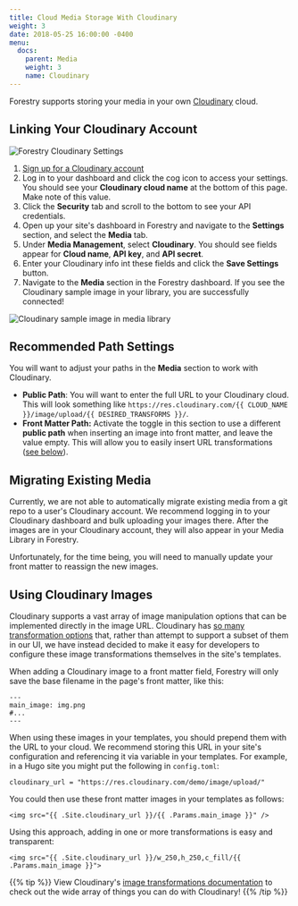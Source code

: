 ```yaml
---
title: Cloud Media Storage With Cloudinary
weight: 3
date: 2018-05-25 16:00:00 -0400
menu:
  docs:
    parent: Media
    weight: 3
    name: Cloudinary
---
```


Forestry supports storing your media in your own [Cloudinary](https://cloudinary.com/) cloud.

## Linking Your Cloudinary Account

![Forestry Cloudinary Settings](/uploads/2018/05/cloudinary-settings.png)

1. [Sign up for a Cloudinary account](https://cloudinary.com/users/register/free)
2. Log in to your dashboard and click the cog icon to access your settings. You should see your **Cloudinary cloud name** at the bottom of this page. Make note of this value.
3. Click the **Security** tab and scroll to the bottom to see your API credentials.
4. Open up your site's dashboard in Forestry and navigate to the **Settings** section, and select the **Media** tab.
5. Under **Media Management**, select **Cloudinary**. You should see fields appear for **Cloud name**, **API key**, and **API secret**.
6. Enter your Cloudinary info int these fields and click the **Save Settings** button.
7. Navigate to the **Media** section in the Forestry dashboard. If you see the Cloudinary sample image in your library, you are successfully connected!

![Cloudinary sample image in media library](/uploads/2018/05/media-library-cloudinary.png)

## Recommended Path Settings

You will want to adjust your paths in the **Media** section to work with Cloudinary.

- **Public Path**: You will want to enter the full URL to your Cloudinary cloud. This will look something like `https://res.cloudinary.com/{{ CLOUD_NAME }}/image/upload/{{ DESIRED_TRANSFORMS }}/`.
- **Front Matter Path:** Activate the toggle in this section to use a different **public path** when inserting an image into front matter, and leave the value empty. This will allow you to easily insert URL transformations ([see below](#using-cloudinary-images)).

## Migrating Existing Media

Currently, we are not able to automatically migrate existing media from a git repo to a user's Cloudinary account. We recommend logging in to your Cloudinary dashboard and bulk uploading your images there. After the images are in your Cloudinary account, they will also appear in your Media Library in Forestry.

Unfortunately, for the time being, you will need to manually update your front matter to reassign the new images.

## Using Cloudinary Images

Cloudinary supports a vast array of image manipulation options that can be implemented directly in the image URL. Cloudinary has [so many transformation options](https://cloudinary.com/documentation/image_transformations) that, rather than attempt to support a subset of them in our UI, we have instead decided to make it easy for developers to configure these image transformations themselves in the site's templates.

When adding a Cloudinary image to a front matter field, Forestry will only save the base filename in the page's front matter, like this:

```
---
main_image: img.png
#...
---
```

When using these images in your templates, you should prepend them with the URL to your cloud. We recommend storing this URL in your site's configuration and referencing it via variable in your templates. For example, in a Hugo site you might put the following in `config.toml`:

```
cloudinary_url = "https://res.cloudinary.com/demo/image/upload/"
```

You could then use these front matter images in your templates as follows:

```
<img src="{{ .Site.cloudinary_url }}/{{ .Params.main_image }}" />
```

Using this approach, adding in one or more transformations is easy and transparent:

```
<img src="{{ .Site.cloudinary_url }}/w_250,h_250,c_fill/{{ .Params.main_image }}">
```

{{% tip %}}
View Cloudinary's [image transformations documentation](https://cloudinary.com/documentation/image_transformations) to check out the wide array of things you can do with Cloudinary!
{{% /tip %}}
